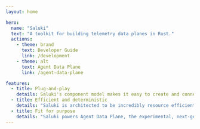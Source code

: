 ```yaml
---
layout: home

hero:
  name: "Saluki"
  text: "A toolkit for building telemetry data planes in Rust."
  actions:
    - theme: brand
      text: Developer Guide
      link: /development
    - theme: alt
      text: Agent Data Plane
      link: /agent-data-plane

features:
  - title: Plug-and-play
    details: Saluki's component model makes it easy to create and connect components together to build full telemetry data processing pipelines.
  - title: Efficient and deterministic
    details: "Saluki is architected to be incredibly resource efficient and deterministic: predict and limit your resource usage ahead of time."
  - title: Fit for purpose
    details: "Saluki powers Agent Data Plane, the experimental, next-generation data plane for the Datadog Agent: big or small, Saluki should handle it all."
---
```


